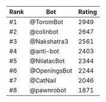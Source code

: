 Rank|Bot|Rating
---|---|---
#1|@ToromBot|2949
#2|@colinbot|2647
#3|@Nakshatra3|2561
#4|@anti-bot|2403
#5|@NilatacBot|2344
#6|@OpeningsBot|2244
#7|@CatNail|2046
#8|@pawnrobot|1871
